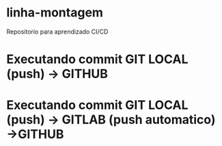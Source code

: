 # linha-montagem
Repositorio para aprendizado CI/CD

# Executando commit GIT LOCAL (push) -> GITHUB
# Executando commit GIT LOCAL (push) -> GITLAB (push automatico) ->GITHUB
